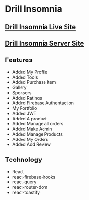 # Drill Insomnia

## [Drill Insomnia Live Site](https://drill-insomnia.web.app/)
## [Drill Insomnia Server Site](https://shrouded-mesa-73405.herokuapp.com/)



## Features
* Added My Profile
* Added Tools
* Added Purchase Item
* Gallery
* Sponsers
* Added Ratings
* Added Firebase Authentaction
* My Portfolio
* Added JWT
* Added A product
* Added Manage all orders
* Added Make Admin
* Added Manage Products
* Added My Orders
* Added Add Review

## Technology

* React
* react-firebase-hooks
* react-query
* react-router-dom
* react-toastify
